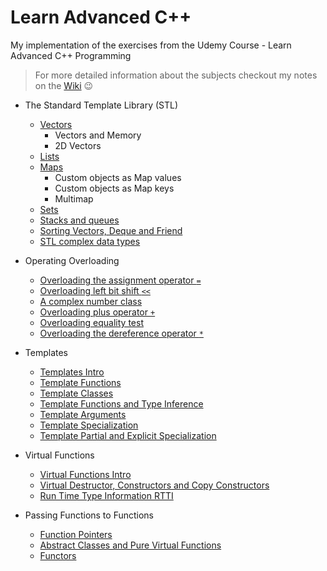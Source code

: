 # Learn Advanced C++
My implementation of the exercises from the Udemy Course - Learn Advanced C++ Programming

> For more detailed information about the subjects checkout my notes on the [Wiki](https://github.com/JoanaMota/LearnCPP/wiki) :wink:

- The Standard Template Library (STL)
    - [Vectors](https://github.com/JoanaMota/LearnCPP/wiki/Vectors)
      - Vectors and Memory
      - 2D Vectors
    - [Lists](https://github.com/JoanaMota/LearnCPP/wiki/Lists)
    - [Maps](https://github.com/JoanaMota/LearnCPP/wiki/Maps)
        - Custom objects as Map values
        - Custom objects as Map keys
        - Multimap
    - [Sets](https://github.com/JoanaMota/LearnCPP/wiki/Sets)
    - [Stacks and queues](https://github.com/JoanaMota/LearnCPP/wiki/Stacks-Queues)
    - [Sorting Vectors, Deque and Friend](https://github.com/JoanaMota/LearnCPP/wiki/Sorting-Vectors-Deque-Friend)
    - [STL complex data types](https://github.com/JoanaMota/LearnCPP/wiki/Complex-Data-Types)


- Operating Overloading
    - [Overloading the assignment operator `=`](https://github.com/JoanaMota/LearnCPP/wiki/Assignment-Operator-Overloading)
    - [Overloading left bit shift `<<`](https://github.com/JoanaMota/LearnCPP/wiki/Left-Bit-Shift-Overloading)
    - [A complex number class](https://github.com/JoanaMota/LearnCPP/wiki/Complex-Number-Class)
    - [Overloading plus operator `+`](https://github.com/JoanaMota/LearnCPP/wiki/Plus-Operator-Overloading)
    - [Overloading equality test](https://github.com/JoanaMota/LearnCPP/wiki/Equality-Test-Overloading)
    - [Overloading the dereference operator `*`](https://github.com/JoanaMota/LearnCPP/wiki/Dereference-Operator-Overloading)

- Templates
    - [Templates Intro](https://github.com/JoanaMota/LearnCPP/wiki/Templates)
    - [Template Functions](https://github.com/JoanaMota/LearnCPP/wiki/Template-Functions)
    - [Template Classes](https://github.com/JoanaMota/LearnCPP/wiki/Template-Classes)
    - [Template Functions and Type Inference](https://github.com/JoanaMota/LearnCPP/wiki/Template-Functions-and-Type-Inference)
    - [Template Arguments](https://github.com/JoanaMota/LearnCPP/wiki/Template-Arguments)
    - [Template Specialization](https://github.com/JoanaMota/LearnCPP/wiki/Template-Specialization)
    - [Template Partial and Explicit Specialization](https://github.com/JoanaMota/LearnCPP/wiki/Template-Partial-And-Explicit-Specialization)

- Virtual Functions
    - [Virtual Functions Intro](https://github.com/JoanaMota/LearnCPP/wiki/Virtual-Functions)
    - [Virtual Destructor, Constructors and Copy Constructors](https://github.com/JoanaMota/LearnCPP/wiki/Virtual-Destructore-Constructores-Copy-Constructors)
    - [Run Time Type Information RTTI](https://github.com/JoanaMota/LearnCPP/wiki/Run-Time-Type-Information-RTTI)

- Passing Functions to Functions
    - [Function Pointers](https://github.com/JoanaMota/LearnCPP/wiki/Function-Pointers)
    - [Abstract Classes and Pure Virtual Functions](https://github.com/JoanaMota/LearnCPP/wiki/Abstract-Classes-Pure-Virtual-Functions)
    - [Functors](https://github.com/JoanaMota/LearnCPP/wiki/Functors)